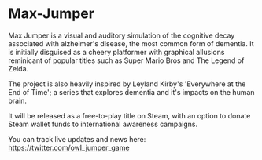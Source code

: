 # Max-Jumper
Max Jumper is a visual and auditory simulation of the cognitive decay associated with alzheimer's disease, the most common form of dementia. It is initially disguised as a cheery platformer with graphical allusions reminicant of popular titles such as Super Mario Bros and The Legend of Zelda. 

The project is also heavily inspired by Leyland Kirby's 'Everywhere at the End of Time'; a series that explores dementia and it's impacts on the human brain.

It will be released as a free-to-play title on Steam, with an option to donate Steam wallet funds to international awareness campaigns.

You can track live updates and news here: https://twitter.com/owl_jumper_game
